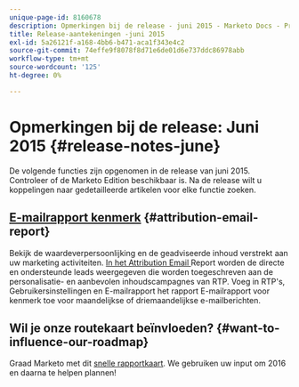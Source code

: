 ```yaml
---
unique-page-id: 8160678
description: Opmerkingen bij de release - juni 2015 - Marketo Docs - Productdocumentatie
title: Release-aantekeningen -juni 2015
exl-id: 5a26121f-a168-4bb6-b471-aca1f343e4c2
source-git-commit: 74effe9f8078f8d71e6de01d6e737ddc86978abb
workflow-type: tm+mt
source-wordcount: '125'
ht-degree: 0%

---
```


# Opmerkingen bij de release: Juni 2015 {#release-notes-june}

De volgende functies zijn opgenomen in de release van juni 2015. Controleer of de Marketo Edition beschikbaar is. Na de release wilt u koppelingen naar gedetailleerde artikelen voor elke functie zoeken.

## [E-mailrapport kenmerk](/help/marketo/product-docs/web-personalization/reporting-for-web-personalization/email-reports.md) {#attribution-email-report}

Bekijk de waardeverpersoonlijking en de geadviseerde inhoud verstrekt aan uw marketing activiteiten. [In het Attribution Email ](/help/marketo/product-docs/web-personalization/reporting-for-web-personalization/email-reports.md) Report worden de directe en ondersteunde leads weergegeven die worden toegeschreven aan de personalisatie- en aanbevolen inhoudscampagnes van RTP. Voeg in RTP&#39;s, Gebruikersinstellingen en E-mailrapport het rapport E-mailrapport voor kenmerk toe voor maandelijkse of driemaandelijkse e-mailberichten.

## Wil je onze routekaart beïnvloeden? {#want-to-influence-our-roadmap}

Graad Marketo met dit [snelle rapportkaart](https://www.surveymonkey.com/s/VG9YCT5). We gebruiken uw input om 2016 en daarna te helpen plannen!
